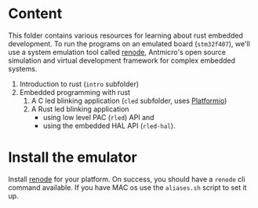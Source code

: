 
# Content
This folder contains various resources for learning about rust embedded development. To run the programs on an emulated board (`stm32f407`), we'll use a system emulation tool called [renode](https://github.com/renode/renode/tree/master), Antmicro's open source simulation and virtual development framework for complex embedded systems.

1. Introduction to rust (`intro` subfolder)
2. Embedded programming with rust
	1. A C led blinking application (`cled` subfolder, uses [Platformio](https://platformio.org/))
	2. A Rust led blinking application 
		- using low level PAC (`rled`) API and 
		- using the embedded HAL API (`rled-hal`). 

# Install the emulator
Install [renode](https://github.com/renode/renode/tree/master) for your platform. On success, you should have a `renode` cli command available. If you have MAC os use the `aliases.sh` script to set it up.

